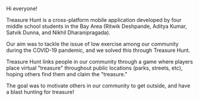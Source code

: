 Hi everyone!

Treasure Hunt is a cross-platform mobile application developed by four middle school students in the Bay Area (Ritwik Deshpande, Aditya Kumar, Satvik Dunna, and Nikhil Dharanipragada).

Our aim was to tackle the issue of low exercise among our community during the COVID-19 pandemic, and we solved this through Treasure Hunt.

Treasure Hunt links people in our community through a game where players place virtual "treasure" throughout public locations (parks, streets, etc), hoping others find them and claim the "treasure."

The goal was to motivate others in our community to get outside, and have a blast hunting for treasure!
